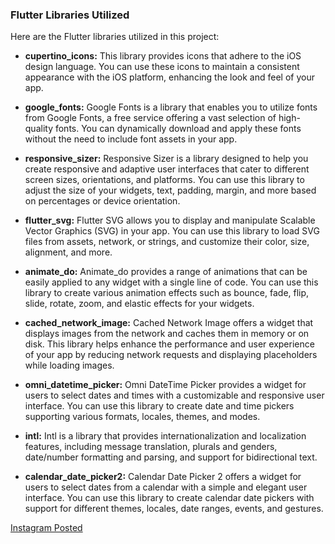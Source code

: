 ### Flutter Libraries Utilized

Here are the Flutter libraries utilized in this project:

- **cupertino_icons:** This library provides icons that adhere to the iOS design language. You can use these icons to maintain a consistent appearance with the iOS platform, enhancing the look and feel of your app.

- **google_fonts:** Google Fonts is a library that enables you to utilize fonts from Google Fonts, a free service offering a vast selection of high-quality fonts. You can dynamically download and apply these fonts without the need to include font assets in your app.

- **responsive_sizer:** Responsive Sizer is a library designed to help you create responsive and adaptive user interfaces that cater to different screen sizes, orientations, and platforms. You can use this library to adjust the size of your widgets, text, padding, margin, and more based on percentages or device orientation.

- **flutter_svg:** Flutter SVG allows you to display and manipulate Scalable Vector Graphics (SVG) in your app. You can use this library to load SVG files from assets, network, or strings, and customize their color, size, alignment, and more.

- **animate_do:** Animate_do provides a range of animations that can be easily applied to any widget with a single line of code. You can use this library to create various animation effects such as bounce, fade, flip, slide, rotate, zoom, and elastic effects for your widgets.

- **cached_network_image:** Cached Network Image offers a widget that displays images from the network and caches them in memory or on disk. This library helps enhance the performance and user experience of your app by reducing network requests and displaying placeholders while loading images.

- **omni_datetime_picker:** Omni DateTime Picker provides a widget for users to select dates and times with a customizable and responsive user interface. You can use this library to create date and time pickers supporting various formats, locales, themes, and modes.

- **intl:** Intl is a library that provides internationalization and localization features, including message translation, plurals and genders, date/number formatting and parsing, and support for bidirectional text.

- **calendar_date_picker2:** Calendar Date Picker 2 offers a widget for users to select dates from a calendar with a simple and elegant user interface. You can use this library to create calendar date pickers with support for different themes, locales, date ranges, events, and gestures.

[Instagram Posted](https://www.instagram.com/p/CzGvVJxSaEp/)
